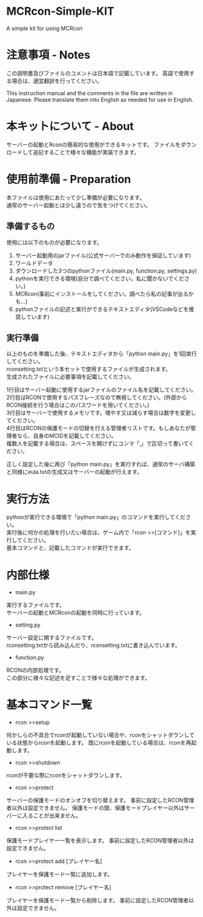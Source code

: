 # MCRcon-Simple-KIT
A simple kit for using MCRcon

# 注意事項 - Notes
この説明書及びファイルのコメントは日本語で記載しています。 英語で使用する場合は、適宜翻訳を行ってください。

This instruction manual and the comments in the file are written in Japanese. Please translate them into English as needed for use in English.

# 本キットについて - About
サーバーの起動とRconの簡易的な使用ができるキットです。
ファイルをダウンロードして追記することで様々な機能が実装できます。

# 使用前準備 - Preparation
本ファイルは使用にあたって少し準備が必要になります。<br>通常のサーバー起動とは少し違うので気をつけてください。

## 準備するもの
使用には以下のものが必要になります。
1. サーバー起動用のjarファイル(公式サーバーでのみ動作を保証しています)
2. ワールドデータ
3. ダウンロードした3つのpythonファイル(main.py, function.py, settings.py)
4. pythonを実行できる環境(自分で調べてください。私に聞かないでください。)
5. MCRcon(事前にインストールをしてください。調べたら私の記事が出るかも...)
6. pythonファイルの記述と実行ができるテキストエディタ(VSCodeなどを推奨しています)

## 実行準備
以上のものを準備した後、テキストエディタから「python main.py」を1回実行してください。<br>
rconsetting.txtという本セットで使用するファイルが生成されます。<br>
生成されたファイルに必要事項を記載してください。

1行目はサーバー起動に使用するjarファイルのファイル名を記載してください。<br>
2行目はRCONで使用するパスフレーズなので無視してください。(外部からRCON接続を行う場合はこのパスワードを用いてください。)<br>
3行目はサーバーで使用するメモリです。増やす又は減らす場合は数字を変更してください。<br>
4行目はRCONの保護モードの切替を行える管理者リストです。もしあなたが管理者なら、自身のMCIDを記載してください。<br>
複数人を記載する場合は、スペースを開けずにコンマ「,」で区切って書いてください。

正しく設定した後に再び「python main.py」を実行すれば、通常のサーバ構築と同様にeula.txtの生成又はサーバーの起動が行えます。

# 実行方法
pythonが実行できる環境で「python main.py」のコマンドを実行してください。<br>
実行後に何かの処理を行いたい場合は、ゲーム内で「rcon >>[コマンド]」を実行してください。<br>
基本コマンドと、記載したコマンドが実行できます。<br>

# 内部仕様
* main.py

実行するファイルです。<br>
サーバーの起動とMCRconの起動を同時に行っています。

* setting.py

サーバー設定に関するファイルです。<br>
rconsetting.txtから読み込んだり、rconsetting.txtに書き込んでいます。

* function.py

RCONの内部処理です。<br>
この部分に様々な記述を足すことで様々な処理ができます。

# 基本コマンド一覧
* rcon >>setup

何かしらの不具合でrconが起動していない場合や、rconをシャットダウンしている状態からrconを起動します。
既にrconを起動している場合は、rconを再起動します。

* rcon >>shutdown

rconが不要な際にrconをシャットダウンします。

* rcon >>protect

サーバーの保護モードのオンオフを切り替えます。
事前に設定したRCON管理者以外は設定できません。
保護モードの間、保護モードプレイヤー以外はサーバーに入ることが出来ません。

* rcon >>protect list

保護モードプレイヤー一覧を表示します。
事前に設定したRCON管理者以外は設定できません。

* rcon >>protect add [プレイヤー名]

プレイヤーを保護モード一覧に追加します。

* rcon >>protect remove [プレイヤー名]

プレイヤーを保護モード一覧から削除します。
事前に設定したRCON管理者以外は設定できません。
